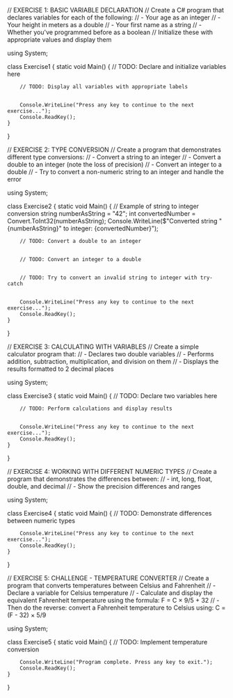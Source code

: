 // EXERCISE 1: BASIC VARIABLE DECLARATION
// Create a C# program that declares variables for each of the following:
// - Your age as an integer
// - Your height in meters as a double
// - Your first name as a string
// - Whether you've programmed before as a boolean
// Initialize these with appropriate values and display them

using System;

class Exercise1
{
    static void Main()
    {
        // TODO: Declare and initialize variables here
        
        
        // TODO: Display all variables with appropriate labels
        
        
        Console.WriteLine("Press any key to continue to the next exercise...");
        Console.ReadKey();
    }
}

// EXERCISE 2: TYPE CONVERSION
// Create a program that demonstrates different type conversions:
// - Convert a string to an integer
// - Convert a double to an integer (note the loss of precision)
// - Convert an integer to a double
// - Try to convert a non-numeric string to an integer and handle the error

using System;

class Exercise2
{
    static void Main()
    {
        // Example of string to integer conversion
        string numberAsString = "42";
        int convertedNumber = Convert.ToInt32(numberAsString);
        Console.WriteLine($"Converted string \"{numberAsString}\" to integer: {convertedNumber}");
        
        // TODO: Convert a double to an integer
        
        
        // TODO: Convert an integer to a double
        
        
        // TODO: Try to convert an invalid string to integer with try-catch
        
        
        Console.WriteLine("Press any key to continue to the next exercise...");
        Console.ReadKey();
    }
}

// EXERCISE 3: CALCULATING WITH VARIABLES
// Create a simple calculator program that:
// - Declares two double variables
// - Performs addition, subtraction, multiplication, and division on them
// - Displays the results formatted to 2 decimal places

using System;

class Exercise3
{
    static void Main()
    {
        // TODO: Declare two variables here
        
        
        // TODO: Perform calculations and display results
        
        
        Console.WriteLine("Press any key to continue to the next exercise...");
        Console.ReadKey();
    }
}

// EXERCISE 4: WORKING WITH DIFFERENT NUMERIC TYPES
// Create a program that demonstrates the differences between:
// - int, long, float, double, and decimal
// - Show the precision differences and ranges

using System;

class Exercise4
{
    static void Main()
    {
        // TODO: Demonstrate differences between numeric types
        
        
        Console.WriteLine("Press any key to continue to the next exercise...");
        Console.ReadKey();
    }
}

// EXERCISE 5: CHALLENGE - TEMPERATURE CONVERTER
// Create a program that converts temperatures between Celsius and Fahrenheit
// - Declare a variable for Celsius temperature
// - Calculate and display the equivalent Fahrenheit temperature using the formula: F = C × 9/5 + 32
// - Then do the reverse: convert a Fahrenheit temperature to Celsius using: C = (F - 32) × 5/9

using System;

class Exercise5
{
    static void Main()
    {
        // TODO: Implement temperature conversion
        
        
        Console.WriteLine("Program complete. Press any key to exit.");
        Console.ReadKey();
    }
}